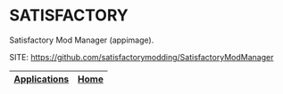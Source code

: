 # SATISFACTORY

 Satisfactory Mod Manager (appimage).

 SITE: https://github.com/satisfactorymodding/SatisfactoryModManager

 | [Applications](https://portable-linux-apps.github.io/apps.html) | [Home](https://portable-linux-apps.github.io)
 | --- | --- |
